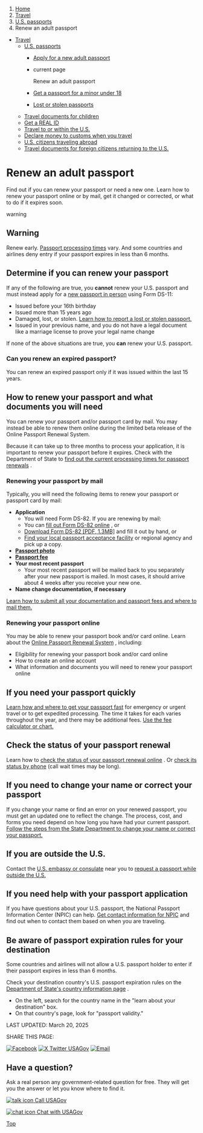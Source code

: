 1. [Home](/)
2. [Travel](/travel)
3. [U.S. passports](/passport)
4. Renew an adult passport

* [Travel](/travel)
  + [U.S. passports](/passport)
    - [Apply for a new adult passport](/apply-adult-passport)
    - current page

      Renew an adult passport
    - [Get a passport for a minor under 18](/child-passport)
    - [Lost or stolen passports](/lost-stolen-passport)
  + [Travel documents for children](/travel-documents-children)
  + [Get a REAL ID](/real-id)
  + [Travel to or within the U.S.](/travel-to-within-us)
  + [Declare money to customs when you travel](/travel-money)
  + [U.S. citizens traveling abroad](/travel-abroad)
  + [Travel documents for foreign citizens returning to the U.S.](/travel-documents-foreign-citizens)

Renew an adult passport
=======================

Find out if you can renew your passport or need a new one. Learn how to renew your passport online or by mail, get it changed or corrected, or what to do if it expires soon.

warning

Warning
-------

Renew early.
[Passport processing times](https://travel.state.gov/content/travel/en/passports/how-apply/processing-times.html)
vary. And some countries and airlines deny entry if your passport expires in less than 6 months.

**Determine if you can renew your passport**
--------------------------------------------

If any of the following are true, you
**cannot**
renew your U.S. passport and must instead apply for a
[new passport in person](https://travel.state.gov/content/travel/en/passports/how-apply.html)
using Form DS-11:

* Issued before your 16th birthday
* Issued more than 15 years ago
* Damaged, lost, or stolen.
  [Learn how to report a lost or stolen passport.](https://travel.state.gov/content/travel/en/passports/have-passport/lost-stolen.html)
* Issued in your previous name, and you do not have a legal document like a marriage license to prove your legal name change

If none of the above situations are true, you
**can**
renew your U.S. passport.

### Can you renew an expired passport?

You can renew an expired passport only if it was issued within the last 15 years.

**How to renew your passport and what documents you will need**
---------------------------------------------------------------

You can renew your passport and/or passport card by mail. You may instead be able to renew them online during the limited beta release of the Online Passport Renewal System.

Because it can take up to three months to process your application, it is important to renew your passport before it expires. Check with the Department of State to
[find out the current processing times for passport renewals](https://travel.state.gov/content/travel/en/passports/how-apply/processing-times.html)
.

### Renewing your passport by mail

Typically, you will need the following items to renew your passport or passport card by mail:

* **Application**
  - You will need Form DS-82. If you are renewing by mail:
  + You can
    [fill out Form DS-82 online](https://pptform.state.gov/passportwizardmain.aspx)
    , or
  + [Download Form DS-82 [PDF, 1.3MB]](https://eforms.state.gov/Forms/ds82_pdf.pdf)
    and fill it out by hand, or
  + [Find your local passport acceptance facility](https://iafdb.travel.state.gov/)
    or regional agency and pick up a copy.
* [**Passport photo**](https://travel.state.gov/content/travel/en/passports/how-apply/photos.html)
* [**Passport fee**](https://travel.state.gov/content/travel/en/passports/how-apply/fees.html)
* **Your most recent passport**
  - Your most recent passport will be mailed back to you separately after your new passport is mailed. In most cases, it should arrive about 4 weeks after you receive your new one.
* **Name change documentation, if necessary**

[Learn how to submit all your documentation and passport fees and where to mail them.](https://travel.state.gov/content/travel/en/passports/have-passport/renew.html)

### Renewing your passport online

You may be able to renew your passport book and/or card online. Learn about the
[Online Passport Renewal System](https://travel.state.gov/content/travel/en/passports/have-passport/renew-online.html)
, including:

* Eligibility for renewing your passport book and/or card online
* How to create an online account
* What information and documents you will need to renew your passport online

If you need your passport quickly
---------------------------------

[Learn how and where to get your passport fast](https://travel.state.gov/content/travel/en/passports/get-fast.html)
for emergency or urgent travel or to get expedited processing. The time it takes for each varies throughout the year, and there may be additional fees.
[Use the fee calculator or chart.](https://travel.state.gov/content/travel/en/passports/how-apply/fees.html)

Check the status of your passport renewal
-----------------------------------------

Learn how to
[check the status of your passport renewal online](https://travel.state.gov/content/travel/en/passports/need-passport/status.html)
. Or
[check its status by phone](https://travel.state.gov/content/travel/en/contact-us/passports.html)
(call wait times may be long).

If you need to change your name or correct your passport
--------------------------------------------------------

If you change your name or find an error on your renewed passport, you must get an updated one to reflect the change. The process, cost, and forms you need depend on how long you have had your current passport.
[Follow the steps from the State Department to change your name or correct your passport.](https://travel.state.gov/content/travel/en/passports/have-passport/change-correct.html)

If you are outside the U.S.
---------------------------

Contact the
[U.S. embassy or consulate](https://www.usembassy.gov/)
near you to
[request a passport while outside the U.S.](https://travel.state.gov/content/travel/en/passports/need-passport/outside-us.html)

If you need help with your passport application
-----------------------------------------------

If you have questions about your U.S. passport, the National Passport Information Center (NPIC) can help.
[Get contact information for NPIC](https://travel.state.gov/content/travel/en/contact-us/passports.html)
and find out when to contact them based on when you are traveling.

Be aware of passport expiration rules for your destination
----------------------------------------------------------

Some countries and airlines will not allow a U.S. passport holder to enter if their passport expires in less than 6 months.

Check your destination country's U.S. passport expiration rules on the
[Department of State's country information page](https://travel.state.gov/content/travel/en/international-travel/International-Travel-Country-Information-Pages.html)
.

* On the left, search for the country name in the "learn about your destination" box.
* On that country's page, look for "passport validity."

LAST UPDATED:
March 20, 2025

SHARE THIS PAGE:

[![Facebook](/themes/custom/usagov/images/social-media-icons/Facebook_Icon.svg)](https://www.facebook.com/sharer/sharer.php?u=https://www.usa.gov/renew-adult-passport&v=3)
[![X Twitter USAGov](/themes/custom/usagov/images/social-media-icons/X_Twitter_Icon.svg?version=2)](https://twitter.com/intent/tweet?source=webclient&text=https://www.usa.gov/renew-adult-passport)
[![Email](/themes/custom/usagov/images/social-media-icons/Email_Icon.svg?version=2)](mailto:?subject=https://www.usa.gov/renew-adult-passport)

Have a question?
----------------

Ask a real person any government-related question for free. They will get you the answer or let you know where to find it.

[![talk icon](/themes/custom/usagov/images/ICONS_talk.png)
Call USAGov](/phone)

[![chat icon](/themes/custom/usagov/images/ICONS_chat.png)
Chat with USAGov](/chat)

[Top](#main-content)